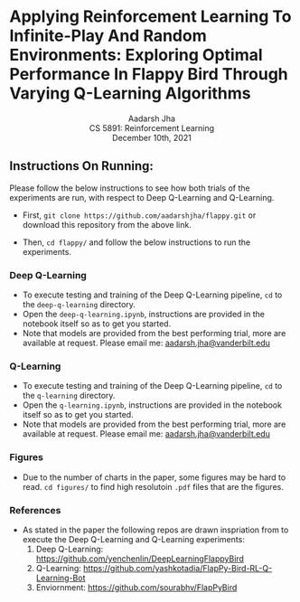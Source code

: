 # Applying Reinforcement Learning To Infinite-Play And Random Environments: Exploring Optimal Performance In Flappy Bird Through Varying Q-Learning Algorithms

<div style="text-align: center">
Aadarsh Jha <br>
CS 5891: Reinforcement Learning <br>
December 10th, 2021
</div>

## Instructions On Running: 

Please follow the below instructions to see how both trials of the experiments are run, with respect to Deep Q-Learning and Q-Learning.

* First, `git clone https://github.com/aadarshjha/flappy.git` or download this repository from the above link.

* Then, `cd flappy/` and follow the below instructions to run the experiments.

### Deep Q-Learning

* To execute testing and training of the Deep Q-Learning pipeline, `cd` to the `deep-q-learning` directory. 
* Open the `deep-q-learning.ipynb`, instructions are provided in the notebook itself so as to get you started. 
* Note that models are provided from the best performing trial, more are available at request. Please email me: aadarsh.jha@vanderbilt.edu

### Q-Learning
* To execute testing and training of the Deep Q-Learning pipeline, `cd` to the `q-learning` directory. 
* Open the `q-learning.ipynb`, instructions are provided in the notebook itself so as to get you started. 
* Note that models are provided from the best performing trial, more are available at request. Please email me: aadarsh.jha@vanderbilt.edu

### Figures
* Due to the number of charts in the paper, some figures may be hard to read. `cd figures/` to find high resolutoin `.pdf` files that are the figures. 

### References
* As stated in the paper the following repos are drawn inspriation from to execute the Deep Q-Learning and Q-Learning experiments:
    1. Deep Q-Learning: https://github.com/yenchenlin/DeepLearningFlappyBird
    2. Q-Learning: https://github.com/yashkotadia/FlapPy-Bird-RL-Q-Learning-Bot
    3. Enviornment: https://github.com/sourabhv/FlapPyBird